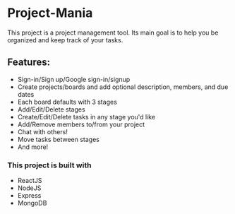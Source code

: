 # Project-Mania

This project is a project management tool. Its main goal is to help you be organized and keep track of your tasks.

## Features:

- Sign-in/Sign up/Google sign-in/signup
- Create projects/boards and add optional description, members, and due dates
- Each board defaults with 3 stages
- Add/Edit/Delete stages
- Create/Edit/Delete tasks in any stage you'd like
- Add/Remove members to/from your project
- Chat with others!
- Move tasks between stages
- And more!

### This project is built with
- ReactJS
- NodeJS
- Express
- MongoDB
